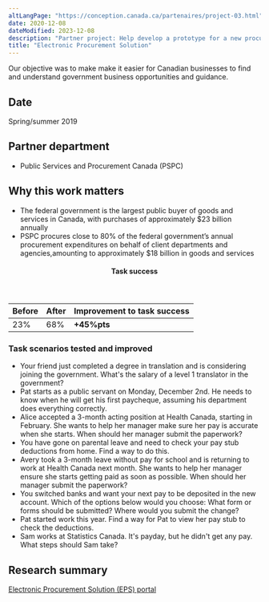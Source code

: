 ```yaml
---
altLangPage: "https://conception.canada.ca/partenaires/project-03.html"
date: 2020-12-08
dateModified: 2023-12-08
description: "Partner project: Help develop a prototype for a new procurement website. We focused on the needs of businesses new to government procurement. We tested with small and medium enterprises not currently registered as suppliers to the Government of Canada. Date: Spring/summer 2019"
title: "Electronic Procurement Solution"
---
```

<p>Our objective was to make make it easier for Canadian businesses to find and understand government business opportunities and guidance.</p>
<h2>Date</h2>
<p>Spring/summer 2019</p>
<h2>Partner department</h2>
<ul>
  <li>Public Services and Procurement Canada (PSPC)</li>
</ul>
<h2>Why this work matters</h2>
<ul class="lst-spcd">
  <li>The federal government is the largest public buyer of goods and services in Canada, with purchases of approximately $23 billion annually</li>
  <li>PSPC procures close to 80% of the federal government’s annual procurement expenditures on behalf of client departments and agencies,amounting to approximately $18 billion in goods and services</li>
</ul>
<div class="row mrgn-tp-lg mrgn-bttm-lg">
  <div class="col-md-8">
    <div class="panel panel-success">
      <header class="panel-heading">
        <h4 class="panel-title text-center">Task success</h4>
      </header>
      <table class="table">
        <thead>
          <tr style="">
            <th scope="col" class="col-md-3">Before</th>
            <th scope="col" class="col-md-3">After</th>
            <th scope="col" class="col-md-6">Improvement to task success</th>
          </tr>
        </thead>
        <tbody>
          <tr>
            <td class="table-smnum">23%</td>
            <td class="table-smnum">68%</td>
            <td class="table-smnum"><span class="text-success"><strong>+45%pts</strong></span></td>
          </tr>
        </tbody>
      </table>
    </div>
  </div>
</div>
<h3>Task scenarios tested and improved</h3>
<ul class="lst-spcd">
  <li>Your friend just completed a degree in translation and is considering joining the government. What's the salary of a level 1 translator in the government?</li>
  <li>Pat starts as a public servant on Monday, December 2nd. He needs to know when he will get his first paycheque, assuming his department does everything correctly.</li>
  <li>Alice accepted a 3-month acting position at Health Canada, starting in February. She wants to help her manager make sure her pay is accurate when she starts. When should her manager submit the paperwork?</li>
  <li>You have gone on parental leave and need to check your pay stub deductions from home. Find a way to do this.</li>
  <li>Avery took a 3-month leave without pay for school and is returning to work at Health Canada next month. She wants to help her manager ensure she starts getting paid as soon as possible. When should her manager submit the paperwork?</li>
  <li>You switched banks and want your next pay to be deposited in the new account. Which of the options below would you choose: What form or forms should be submitted? Where would you submit the change?</li>
  <li>Pat started work this year. Find a way for Pat to view her pay stub to check the deductions.</li>
  <li>Sam works at Statistics Canada. It's payday, but he didn't get any pay. What steps should Sam take?</li>
</ul>
<h2>Research summary</h2>
<p><a href="/research-summaries/electronic-procurement-research-summary.html">Electronic Procurement Solution (EPS) portal</a></p>
